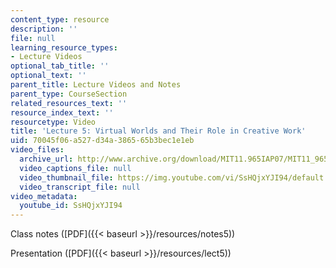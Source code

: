 ```yaml
---
content_type: resource
description: ''
file: null
learning_resource_types:
- Lecture Videos
optional_tab_title: ''
optional_text: ''
parent_title: Lecture Videos and Notes
parent_type: CourseSection
related_resources_text: ''
resource_index_text: ''
resourcetype: Video
title: 'Lecture 5: Virtual Worlds and Their Role in Creative Work'
uid: 70045f06-a527-d34a-3865-65b3bec1e1eb
video_files:
  archive_url: http://www.archive.org/download/MIT11.965IAP07/MIT11_965IAP07lec05_220k.mp4
  video_captions_file: null
  video_thumbnail_file: https://img.youtube.com/vi/SsHQjxYJI94/default.jpg
  video_transcript_file: null
video_metadata:
  youtube_id: SsHQjxYJI94
---
```


Class notes ([PDF]({{< baseurl >}}/resources/notes5))

Presentation ([PDF]({{< baseurl >}}/resources/lect5))